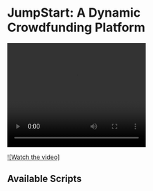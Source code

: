 # JumpStart: A Dynamic Crowdfunding Platform

<video width="320" height="240" autoplay loop>
  <source src='./private/1-Landing_Page.mp4' type="video/mp4">
  Your browser does not support the video tag.
</video>

[![Watch the video]](https://raw.githubusercontent.com/HarshaExplorer/JumpStart/main/private/1-Landing_Page.mp4)

## Available Scripts
